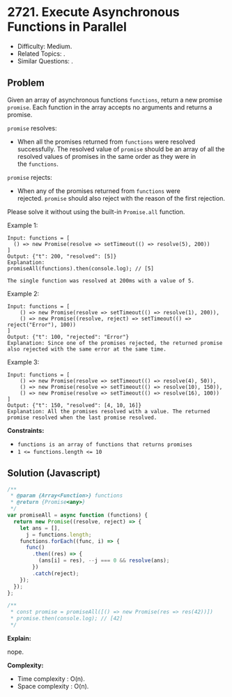 # 2721. Execute Asynchronous Functions in Parallel

- Difficulty: Medium.
- Related Topics: .
- Similar Questions: .

## Problem

Given an array of asynchronous functions `functions`, return a new promise `promise`. Each function in the array accepts no arguments and returns a promise.

`promise` resolves:

- When all the promises returned from `functions` were resolved successfully. The resolved value of `promise` should be an array of all the resolved values of promises in the same order as they were in the `functions`.

`promise` rejects:

- When any of the promises returned from `functions` were rejected. `promise` should also reject with the reason of the first rejection.

Please solve it without using the built-in `Promise.all` function.

Example 1:

```
Input: functions = [
  () => new Promise(resolve => setTimeout(() => resolve(5), 200))
]
Output: {"t": 200, "resolved": [5]}
Explanation:
promiseAll(functions).then(console.log); // [5]

The single function was resolved at 200ms with a value of 5.
```

Example 2:

```
Input: functions = [
    () => new Promise(resolve => setTimeout(() => resolve(1), 200)),
    () => new Promise((resolve, reject) => setTimeout(() => reject("Error"), 100))
]
Output: {"t": 100, "rejected": "Error"}
Explanation: Since one of the promises rejected, the returned promise also rejected with the same error at the same time.
```

Example 3:

```
Input: functions = [
    () => new Promise(resolve => setTimeout(() => resolve(4), 50)),
    () => new Promise(resolve => setTimeout(() => resolve(10), 150)),
    () => new Promise(resolve => setTimeout(() => resolve(16), 100))
]
Output: {"t": 150, "resolved": [4, 10, 16]}
Explanation: All the promises resolved with a value. The returned promise resolved when the last promise resolved.
```

**Constraints:**

- `functions is an array of functions that returns promises`
- `1 <= functions.length <= 10`

## Solution (Javascript)

```javascript
/**
 * @param {Array<Function>} functions
 * @return {Promise<any>}
 */
var promiseAll = async function (functions) {
  return new Promise((resolve, reject) => {
    let ans = [],
      j = functions.length;
    functions.forEach((func, i) => {
      func()
        .then((res) => {
          (ans[i] = res), --j === 0 && resolve(ans);
        })
        .catch(reject);
    });
  });
};

/**
 * const promise = promiseAll([() => new Promise(res => res(42))])
 * promise.then(console.log); // [42]
 */
```

**Explain:**

nope.

**Complexity:**

- Time complexity : O(n).
- Space complexity : O(n).
